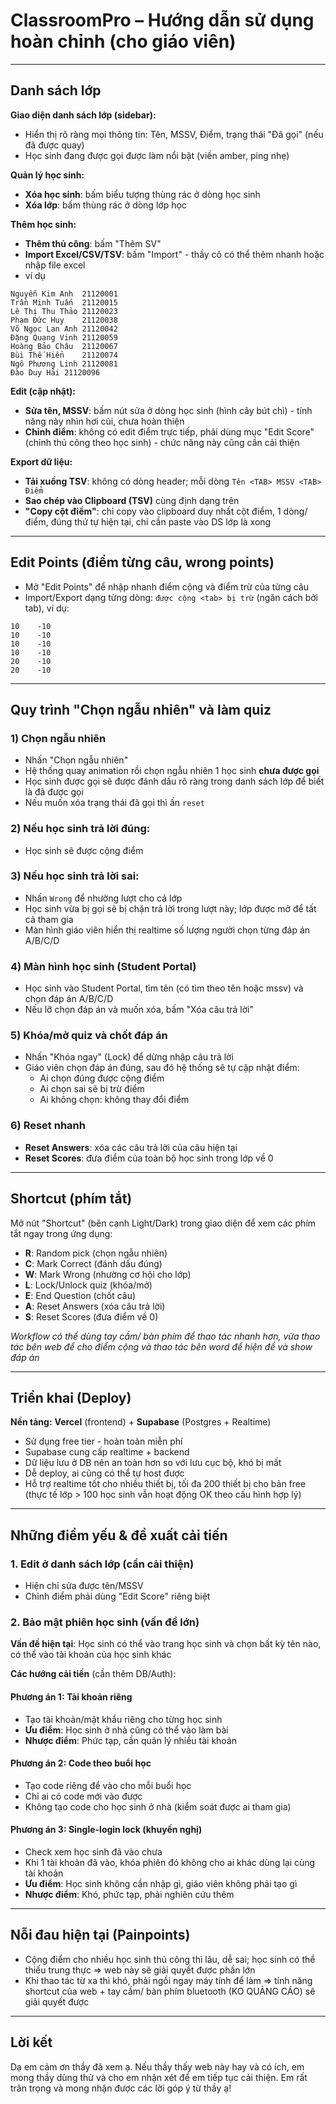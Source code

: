 # ClassroomPro – Hướng dẫn sử dụng hoàn chỉnh (cho giáo viên)


---


## Danh sách lớp
**Giao diện danh sách lớp (sidebar):** 
- Hiển thị rõ ràng mọi thông tin: Tên, MSSV, Điểm, trạng thái "Đã gọi" (nếu đã được quay)
- Học sinh đang được gọi được làm nổi bật (viền amber, ping nhẹ)

**Quản lý học sinh:**
- **Xóa học sinh**: bấm biểu tượng thùng rác ở dòng học sinh
- **Xóa lớp**: bấm thùng rác ở dòng lớp học

**Thêm học sinh:**
- **Thêm thủ công**: bấm "Thêm SV"
- **Import Excel/CSV/TSV**: bấm "Import" - thầy cô có thể thêm nhanh hoặc nhập file excel 
- ví dụ
```
Nguyễn Kim Anh	21120001
Trần Minh Tuấn	21120015
Lê Thị Thu Thảo	21120023
Phạm Đức Huy	21120038
Võ Ngọc Lan Anh	21120042
Đặng Quang Vinh	21120059
Hoàng Bảo Châu	21120067
Bùi Thế Hiển	21120074
Ngô Phương Linh	21120081
Đào Duy Hải	21120096

```


**Edit (cập nhật):**
- **Sửa tên, MSSV**: bấm nút sửa ở dòng học sinh (hình cây bút chì) - tính năng này nhìn hơi cùi, chưa hoàn thiện
- **Chỉnh điểm**: không có edit điểm trực tiếp, phải dùng mục "Edit Score" (chỉnh thủ công theo học sinh) - chức năng này cũng cần cải thiện

**Export dữ liệu:**
- **Tải xuống TSV**: không có dòng header; mỗi dòng `Tên <TAB> MSSV <TAB> Điểm`
- **Sao chép vào Clipboard (TSV)** cùng định dạng trên
- **"Copy cột điểm"**: chỉ copy vào clipboard duy nhất cột điểm, 1 dòng/điểm, đúng thứ tự hiện tại, chỉ cần paste vào DS lớp là xong

---

## Edit Points (điểm từng câu, wrong points)
- Mở "Edit Points" để nhập nhanh điểm cộng và điểm trừ của từng câu
- Import/Export dạng từng dòng: `được cộng <tab> bị trừ` (ngăn cách bởi tab), ví dụ:
```
10    -10
10    -10
10    -10
10    -10
20    -10
20    -10
```

---

## Quy trình "Chọn ngẫu nhiên" và làm quiz

### 1) Chọn ngẫu nhiên
- Nhấn "Chọn ngẫu nhiên"
- Hệ thống quay animation rồi chọn ngẫu nhiên 1 học sinh **chưa được gọi**
- Học sinh được gọi sẽ được đánh dấu rõ ràng trong danh sách lớp để biết là đã được gọi
- Nếu muốn xóa trạng thái đã gọi thì ấn `reset`

### 2) Nếu học sinh trả lời **đúng**:
- Học sinh sẽ được cộng điểm

### 3) Nếu học sinh trả lời **sai**:
- Nhấn `Wrong` để nhường lượt cho cả lớp
- Học sinh vừa bị gọi sẽ bị chặn trả lời trong lượt này; lớp được mở để tất cả tham gia
- Màn hình giáo viên hiển thị realtime số lượng người chọn từng đáp án A/B/C/D

### 4) Màn hình học sinh (Student Portal)
- Học sinh vào Student Portal, tìm tên (có tìm theo tên hoặc mssv) và chọn đáp án A/B/C/D
- Nếu lỡ chọn đáp án và muốn xóa, bấm "Xóa câu trả lời"

### 5) Khóa/mở quiz và chốt đáp án
- Nhấn "Khóa ngay" (Lock) để dừng nhập câu trả lời
- Giáo viên chọn đáp án đúng, sau đó hệ thống sẽ tự cập nhật điểm:
  - Ai chọn đúng được cộng điểm
  - Ai chọn sai sẽ bị trừ điểm  
  - Ai không chọn: không thay đổi điểm

### 6) Reset nhanh
- **Reset Answers**: xóa các câu trả lời của câu hiện tại
- **Reset Scores**: đưa điểm của toàn bộ học sinh trong lớp về 0

---

## Shortcut (phím tắt)
Mở nút "Shortcut" (bên cạnh Light/Dark) trong giao diện để xem các phím tắt ngay trong ứng dụng:

- **R**: Random pick (chọn ngẫu nhiên)
- **C**: Mark Correct (đánh dấu đúng)
- **W**: Mark Wrong (nhường cơ hội cho lớp)
- **L**: Lock/Unlock quiz (khóa/mở)
- **E**: End Question (chốt câu)
- **A**: Reset Answers (xóa câu trả lời)
- **S**: Reset Scores (đưa điểm về 0)

*Workflow có thể dùng tay cầm/ bàn phím để thao tác nhanh hơn, vừa thao tác bên web để cho điểm cộng và thao tác bên word để hiện đề và show đáp án*

---

## Triển khai (Deploy)
**Nền tảng:** **Vercel** (frontend) + **Supabase** (Postgres + Realtime) 
- Sử dụng free tier - hoàn toàn miễn phí
- Supabase cung cấp realtime + backend
- Dữ liệu lưu ở DB nên an toàn hơn so với lưu cục bộ, khó bị mất
- Dễ deploy, ai cũng có thể tự host được
- Hỗ trợ realtime tốt cho nhiều thiết bị, tối đa 200 thiết bị cho bản free (thực tế lớp > 100 học sinh vẫn hoạt động OK theo cấu hình hợp lý)

---

## Những điểm yếu & đề xuất cải tiến

### 1. **Edit ở danh sách lớp** (cần cải thiện)
- Hiện chỉ sửa được tên/MSSV
- Chỉnh điểm phải dùng "Edit Score" riêng biệt

### 2. **Bảo mật phiên học sinh** (vấn đề lớn)
**Vấn đề hiện tại**: Học sinh có thể vào trang học sinh và chọn bất kỳ tên nào, có thể vào tài khoản của học sinh khác

**Các hướng cải tiến** (cần thêm DB/Auth):

#### Phương án 1: Tài khoản riêng
- Tạo tài khoản/mật khẩu riêng cho từng học sinh
- **Ưu điểm**: Học sinh ở nhà cũng có thể vào làm bài
- **Nhược điểm**: Phức tạp, cần quản lý nhiều tài khoản

#### Phương án 2: Code theo buổi học  
- Tạo code riêng để vào cho mỗi buổi học
- Chỉ ai có code mới vào được
- Không tạo code cho học sinh ở nhà (kiểm soát được ai tham gia)

#### Phương án 3: Single-login lock (khuyến nghị)
- Check xem học sinh đã vào chưa
- Khi 1 tài khoản đã vào, khóa phiên đó không cho ai khác dùng lại cùng tài khoản  
- **Ưu điểm**: Học sinh không cần nhập gì, giáo viên không phải tạo gì
- **Nhược điểm**: Khó, phức tạp, phải nghiên cứu thêm

---

## Nỗi đau hiện tại (Painpoints)
- Cộng điểm cho nhiều học sinh thủ công thì lâu, dễ sai; học sinh có thể thiếu trung thực
=> web này sẽ giải quyết được phần lớn
- Khi thao tác từ xa thì khó, phải ngồi ngay máy tính để làm
=> tính năng shortcut của web + tay cầm/ bàn phím bluetooth (KO QUẢNG CÁO) sẽ giải quyết được

---

## Lời kết
Dạ em cảm ơn thầy đã xem ạ. Nếu thầy thấy web này hay và có ích, em mong thầy dùng thử và cho em nhận xét để em tiếp tục cải thiện. Em rất trân trọng và mong nhận được các lời góp ý từ thầy ạ!